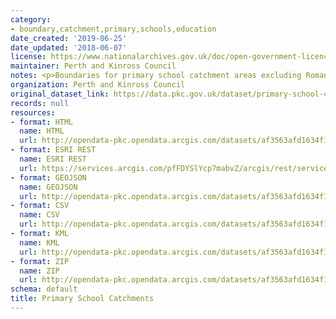 ```yaml
---
category:
- boundary,catchment,primary,schools,education
date_created: '2019-06-25'
date_updated: '2018-06-07'
license: https://www.nationalarchives.gov.uk/doc/open-government-licence/version/3/
maintainer: Perth and Kinross Council
notes: <p>Boundaries for primary school catchment areas excluding Roman Catholic schools.</p>
organization: Perth and Kinross Council
original_dataset_link: https://data.pkc.gov.uk/dataset/primary-school-catchments
records: null
resources:
- format: HTML
  name: HTML
  url: http://opendata-pkc.opendata.arcgis.com/datasets/af3563afd1634f1e8622887390387fed_0
- format: ESRI REST
  name: ESRI REST
  url: https://services.arcgis.com/pfFDYSlYcp7mabvZ/arcgis/rest/services/Primary_School_Catchments/FeatureServer/0
- format: GEOJSON
  name: GEOJSON
  url: http://opendata-pkc.opendata.arcgis.com/datasets/af3563afd1634f1e8622887390387fed_0.geojson
- format: CSV
  name: CSV
  url: http://opendata-pkc.opendata.arcgis.com/datasets/af3563afd1634f1e8622887390387fed_0.csv
- format: KML
  name: KML
  url: http://opendata-pkc.opendata.arcgis.com/datasets/af3563afd1634f1e8622887390387fed_0.kml
- format: ZIP
  name: ZIP
  url: http://opendata-pkc.opendata.arcgis.com/datasets/af3563afd1634f1e8622887390387fed_0.zip
schema: default
title: Primary School Catchments
---
```

